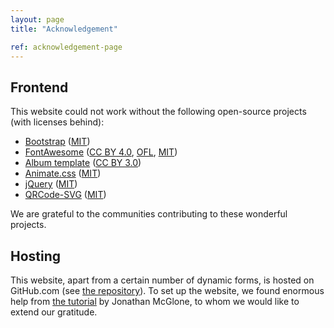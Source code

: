 ```yaml
---
layout: page
title: "Acknowledgement"

ref: acknowledgement-page
---
```


## Frontend

This website could not work without the following open-source projects (with licenses behind):
- [Bootstrap](https://getbootstrap.com) ([MIT](https://opensource.org/licenses/MIT))
- [FontAwesome](https://fontawesome.com) ([CC BY 4.0](https://creativecommons.org/licenses/by/4.0/), [OFL](https://scripts.sil.org/cms/scripts/page.php?site_id=nrsi&id=OFL), [MIT](https://opensource.org/licenses/MIT))
- [Album template](https://getbootstrap.com/docs/4.3/examples/album/) ([CC BY 3.0](https://creativecommons.org/licenses/by/3.0/))
- [Animate.css](https://daneden.github.io/animate.css/) ([MIT](https://opensource.org/licenses/MIT))
- [jQuery](https://jquery.org) ([MIT](https://opensource.org/licenses/MIT))
- [QRCode-SVG](https://github.com/papnkukn/qrcode-svg) ([MIT](https://opensource.org/licenses/MIT))

We are grateful to the communities contributing to these wonderful projects.

## Hosting

This website, apart from a certain number of dynamic forms, is hosted on GitHub.com (see [the repository](https://github.com/estds/estds2020)). To set up the website, we found enormous help from [the tutorial](http://jmcglone.com/guides/github-pages/) by Jonathan McGlone, to whom we would like to extend our gratitude.

